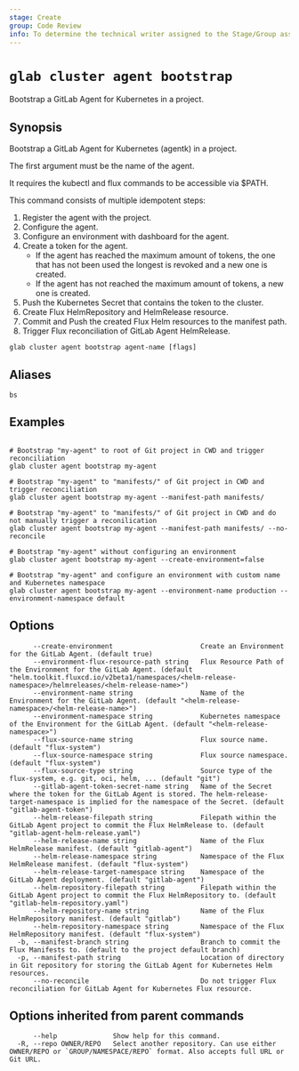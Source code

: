 ```yaml
---
stage: Create
group: Code Review
info: To determine the technical writer assigned to the Stage/Group associated with this page, see https://about.gitlab.com/handbook/product/ux/technical-writing/#assignments
---
```


<!--
This documentation is auto generated by a script.
Please do not edit this file directly. Run `make gen-docs` instead.
-->

# `glab cluster agent bootstrap`

Bootstrap a GitLab Agent for Kubernetes in a project.

## Synopsis

Bootstrap a GitLab Agent for Kubernetes (agentk) in a project.

The first argument must be the name of the agent.

It requires the kubectl and flux commands to be accessible via $PATH.

This command consists of multiple idempotent steps:

1. Register the agent with the project.
1. Configure the agent.
1. Configure an environment with dashboard for the agent.
1. Create a token for the agent.
   - If the agent has reached the maximum amount of tokens,
     the one that has not been used the longest is revoked
     and a new one is created.
   - If the agent has not reached the maximum amount of tokens,
     a new one is created.
1. Push the Kubernetes Secret that contains the token to the cluster.
1. Create Flux HelmRepository and HelmRelease resource.
1. Commit and Push the created Flux Helm resources to the manifest path.
1. Trigger Flux reconciliation of GitLab Agent HelmRelease.

```plaintext
glab cluster agent bootstrap agent-name [flags]
```

## Aliases

```plaintext
bs
```

## Examples

```plaintext

# Bootstrap "my-agent" to root of Git project in CWD and trigger reconciliation
glab cluster agent bootstrap my-agent

# Bootstrap "my-agent" to "manifests/" of Git project in CWD and trigger reconciliation
glab cluster agent bootstrap my-agent --manifest-path manifests/

# Bootstrap "my-agent" to "manifests/" of Git project in CWD and do not manually trigger a reconilication
glab cluster agent bootstrap my-agent --manifest-path manifests/ --no-reconcile

# Bootstrap "my-agent" without configuring an environment
glab cluster agent bootstrap my-agent --create-environment=false

# Bootstrap "my-agent" and configure an environment with custom name and Kubernetes namespace
glab cluster agent bootstrap my-agent --environment-name production --environment-namespace default

```

## Options

```plaintext
      --create-environment                      Create an Environment for the GitLab Agent. (default true)
      --environment-flux-resource-path string   Flux Resource Path of the Environment for the GitLab Agent. (default "helm.toolkit.fluxcd.io/v2beta1/namespaces/<helm-release-namespace>/helmreleases/<helm-release-name>")
      --environment-name string                 Name of the Environment for the GitLab Agent. (default "<helm-release-namespace>/<helm-release-name>")
      --environment-namespace string            Kubernetes namespace of the Environment for the GitLab Agent. (default "<helm-release-namespace>")
      --flux-source-name string                 Flux source name. (default "flux-system")
      --flux-source-namespace string            Flux source namespace. (default "flux-system")
      --flux-source-type string                 Source type of the flux-system, e.g. git, oci, helm, ... (default "git")
      --gitlab-agent-token-secret-name string   Name of the Secret where the token for the GitLab Agent is stored. The helm-release-target-namespace is implied for the namespace of the Secret. (default "gitlab-agent-token")
      --helm-release-filepath string            Filepath within the GitLab Agent project to commit the Flux HelmRelease to. (default "gitlab-agent-helm-release.yaml")
      --helm-release-name string                Name of the Flux HelmRelease manifest. (default "gitlab-agent")
      --helm-release-namespace string           Namespace of the Flux HelmRelease manifest. (default "flux-system")
      --helm-release-target-namespace string    Namespace of the GitLab Agent deployment. (default "gitlab-agent")
      --helm-repository-filepath string         Filepath within the GitLab Agent project to commit the Flux HelmRepository to. (default "gitlab-helm-repository.yaml")
      --helm-repository-name string             Name of the Flux HelmRepository manifest. (default "gitlab")
      --helm-repository-namespace string        Namespace of the Flux HelmRepository manifest. (default "flux-system")
  -b, --manifest-branch string                  Branch to commit the Flux Manifests to. (default to the project default branch)
  -p, --manifest-path string                    Location of directory in Git repository for storing the GitLab Agent for Kubernetes Helm resources.
      --no-reconcile                            Do not trigger Flux reconciliation for GitLab Agent for Kubernetes Flux resource.
```

## Options inherited from parent commands

```plaintext
      --help              Show help for this command.
  -R, --repo OWNER/REPO   Select another repository. Can use either OWNER/REPO or `GROUP/NAMESPACE/REPO` format. Also accepts full URL or Git URL.
```
